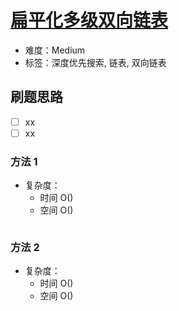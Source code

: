 # [扁平化多级双向链表](https://leetcode-cn.com/problems/flatten-a-multilevel-doubly-linked-list/)

- 难度：Medium
- 标签：深度优先搜索, 链表, 双向链表

## 刷题思路

- [ ] xx
- [ ] xx

### 方法 1

- 复杂度：
    - 时间 O()
    - 空间 O()

``` js

```

### 方法 2

- 复杂度：
    - 时间 O()
    - 空间 O()

``` js

```
